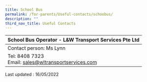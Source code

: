```yaml
---
title: School Bus
permalink: /for-parents/Useful-contacts/schoobus/
description: ""
third_nav_title: Useful Contacts
---
```


| School Bus Operator - L&W Transport Services Pte Ltd |
|---|
| Contact person: Ms Lynn |
| Tel: 8408 7323<br>Email: sales@wltransportservices.com |
  
Last updated : 16/05/2022
